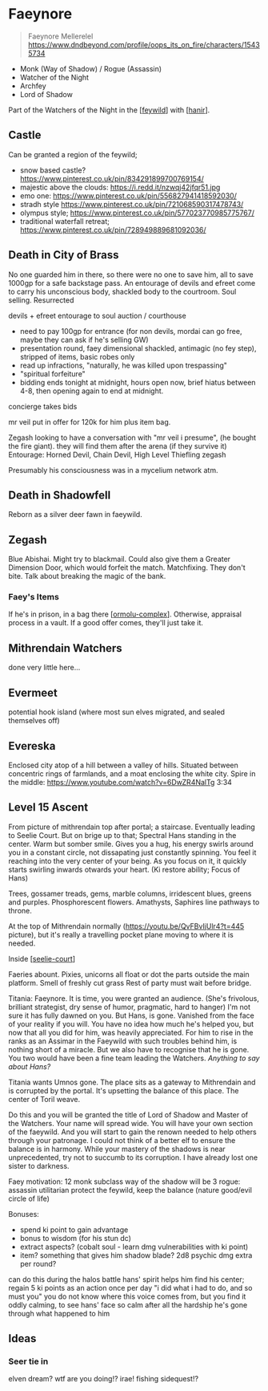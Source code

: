 # Faeynore
> Faeynore Mellerelel
https://www.dndbeyond.com/profile/oops_its_on_fire/characters/15435734

- Monk (Way of Shadow) / Rogue (Assassin)
- Watcher of the Night
- Archfey
- Lord of Shadow

Part of the Watchers of the Night in the [[feywild]] with [[hanir]].

## Castle
Can be granted a region of the feywild;
- snow based castle? https://www.pinterest.co.uk/pin/834291899700769154/
- majestic above the clouds: https://i.redd.it/nzwqj42jfqr51.jpg
- emo one: https://www.pinterest.co.uk/pin/556827941418592030/
- stradh style https://www.pinterest.co.uk/pin/721068590317478743/
- olympus style; https://www.pinterest.co.uk/pin/577023770985775767/
- traditional waterfall retreat; https://www.pinterest.co.uk/pin/728949889681092036/

## Death in City of Brass
No one guarded him in there, so there were no one to save him, all to save 1000gp for a safe backstage pass.
An entourage of devils and efreet come to carry his unconscious body, shackled body to the courtroom.
Soul selling. Resurrected

devils + efreet entourage to soul auction / courthouse
- need to pay 100gp for entrance (for non devils, mordai can go free, maybe they can ask if he's selling GW)
- presentation round, faey dimensional shackled, antimagic (no fey step), stripped of items, basic robes only
- read up infractions, "naturally, he was killed upon trespassing"
- "spiritual forfeiture"
- bidding ends tonight at midnight, hours open now, brief hiatus between 4-8, then opening again to end at midnight.

concierge takes bids

mr veil put in offer for 120k for him plus item bag.

Zegash looking to have a conversation with "mr veil i presume", (he bought the fire giant).
they will find them after the arena (if they survive it)
Entourage: Horned Devil, Chain Devil, High Level Thiefling zegash

Presumably his consciousness was in a mycelium network atm.

## Death in Shadowfell
Reborn as a silver deer fawn in faeywild.

## Zegash
Blue Abishai. Might try to blackmail.
Could also give them a Greater Dimension Door, which would forfeit the match.
Matchfixing. They don't bite.
Talk about breaking the magic of the bank.

### Faey's Items
If he's in prison, in a bag there [[ormolu-complex]].
Otherwise, appraisal process in a vault.
If a good offer comes, they'll just take it.

## Mithrendain Watchers
done very little here...

## Evermeet
potential hook island (where most sun elves migrated, and sealed themselves off)

## Evereska
Enclosed city atop of a hill between a valley of hills.
Situated between concentric rings of farmlands, and a moat enclosing the white city.
Spire in the middle: https://www.youtube.com/watch?v=6DwZR4NalTg 3:34

## Level 15 Ascent
From picture of mithrendain top after portal; a staircase. Eventually leading to Seelie Court. But on brige up to that; Spectral Hans standing in the center. Warm but somber smile. Gives you a hug, his energy swirls around you in a constant circle, not dissapating just constantly spinning. You feel it reaching into the very center of your being. As you focus on it, it quickly starts swirling inwards otwards your heart. (Ki restore ability; Focus of Hans)

Trees, gossamer treads, gems, marble columns, irridescent blues, greens and purples. Phosphorescent flowers. Amathysts, Saphires line pathways to throne.

At the top of Mithrendain normally (https://youtu.be/QvFBvIjUlr4?t=445 picture), but it's really a travelling pocket plane moving to where it is needed.

Inside [[seelie-court]]

Faeries abount. Pixies, unicorns all float or dot the parts outside the main platform. Smell of freshly cut grass
Rest of party must wait before bridge.

Titania: Faeynore. It is time, you were granted an audience.
(She's frivolous, brilliant strategist, dry sense of humor, pragmatic, hard to hanger)
I'm not sure it has fully dawned on you. But Hans, is gone. Vanished from the face of your reality if you will.
You have no idea how much he's helped you, but now that all you did for him, was heavily appreciated. For him to rise in the ranks as an Assimar in the Faeywild with such troubles behind him, is nothing short of a miracle.
But we also have to recognise that he is gone. You two would have been a fine team leading the Watchers.
_Anything to say about Hans?_

Titania wants Umnos gone. The place sits as a gateway to Mithrendain and is corrupted by the portal. It's upsetting the balance of this place. The center of Toril weave.

Do this and you will be granted the title of Lord of Shadow and Master of the Watchers. Your name will spread wide. You will have your own section of the faeywild. And you will start to gain the renown needed to help others through your patronage. I could not think of a better elf to ensure the balance is in harmony. While your mastery of the shadows is near unprecedented, try not to succumb to its corruption. I have already lost one sister to darkness.


Faey motivation:
12 monk subclass way of the shadow
will be 3 rogue: assassin
utilitarian
protect the feywild, keep the balance (nature good/evil circle of life)

Bonuses:
- spend ki point to gain advantage
- bonus to wisdom (for his stun dc)
- extract aspects? (cobalt soul - learn dmg vulnerabilities with ki point)
- item? something that gives him shadow blade? 2d8 psychic dmg extra per round?

can do this during the halos battle
hans' spirit helps him find his center; regain 5 ki points as an action once per day
"i did what i had to do, and so must you"
you do not know where this voice comes from, but you find it oddly calming, to see hans' face so calm after all the hardship he's gone through
what happened to him

## Ideas
### Seer tie in
elven dream? wtf are you doing!? irae! fishing sidequest!?

[//begin]: # "Autogenerated link references for markdown compatibility"
[feywild]: ../planar/feywild "Feywild"
[hanir]: hanir "Hanir"
[ormolu-complex]: ../planar/ormolu-complex "Ormolu Complex"
[seelie-court]: ../deities/seelie-court "Seelie Court"
[//end]: # "Autogenerated link references"
